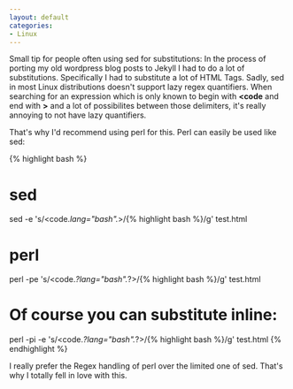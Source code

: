 ```yaml
---
layout: default
categories:
- Linux
---
```

Small tip for people often using sed for substitutions:
In the process of porting my old wordpress blog posts to Jekyll I had to do a lot of substitutions. Specifically I had to substitute a lot of HTML Tags. Sadly, sed in most Linux distributions doesn't support lazy regex quantifiers. When searching for an expression which is only known to begin with **<code** and end with **>** and a lot of possibilites between those delimiters, it's really annoying to not have lazy quantifiers.

That's why I'd recommend using perl for this. Perl can easily be used like sed:

{% highlight bash %}
# sed
sed -e 's/<code.*lang="bash".*>/&#123;% highlight bash %&#125;/g' test.html
# perl
perl -pe 's/<code.*?lang="bash".*?>/&#123;% highlight bash %&#125;/g' test.html
# Of course you can substitute inline:
perl -pi -e 's/<code.*?lang="bash".*?>/&#123;% highlight bash %&#125;/g' test.html
{% endhighlight %}


I really prefer the Regex handling of perl over the limited one of sed. That's why I totally fell in love with this.
